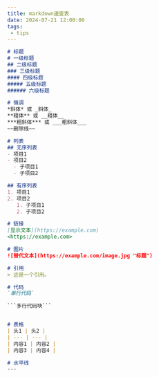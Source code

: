```yaml
---
title: markdown速查表
date: 2024-07-21 12:00:00
tags:
 - tips
---
```

```markdown
# 标题
# 一级标题
## 二级标题
### 三级标题
#### 四级标题
##### 五级标题
###### 六级标题

# 强调
*斜体* 或 _斜体_
**粗体** 或 __粗体__
***粗斜体*** 或 ___粗斜体___
~~删除线~~

# 列表
## 无序列表
- 项目1
- 项目2
  - 子项目1
  - 子项目2

## 有序列表
1. 项目1
2. 项目2
   1. 子项目1
   2. 子项目2

# 链接
[显示文本](https://example.com)
<https://example.com>

# 图片
![替代文本](https://example.com/image.jpg "标题")

# 引用
> 这是一个引用。

# 代码
`单行代码`

```多行代码块``` 


# 表格
| 头1 | 头2 |
| --- | --- |
| 内容1 | 内容2 |
| 内容3 | 内容4 |

# 水平线
---
```
